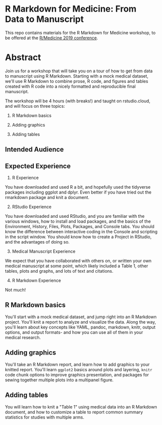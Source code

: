 # R Markdown for Medicine: From Data to Manuscript

This repo contains materials for the R Markdown for Medicine workshop, to be offered at the [R/Medicine 2019 conference](https://r-medicine.com/). 

# Abstract


Join us for a workshop that will take you on a tour of how to get from data to manuscript using R Markdown. Starting with a mock medical dataset, we'll use R Markdown to combine prose, R code, and figures and tables created with R code into a nicely formatted and reproducible final manuscript. 

 
The workshop will be 4 hours (with breaks!) and taught on rstudio.cloud, and will focus on three topics:

1. R Markdown basics

2. Adding graphics

3. Adding tables

## Intended Audience

## Expected Experience

1. R Experience

You have downloaded and used R a bit, and hopefully used the tidyverse packages including ggplot and dplyr. Even better if you have tried out the rmarkdown package and knit a document.

2. RStudio Experience

You have downloaded and used  RStudio, and you are familiar with the various windows, how to install and load packages, and the basics of the Environment, History, Files, Plots, Packages, and Console tabs. You should know the difference between interactive coding in the Console and scripting in the script window. You should know how to create a Project in RStudio, and the advantages of doing so. 

3. Medical Manuscript Experience

We expect that you have collaborated with others on, or written your own medical manuscript at some point, which likely included a Table 1, other tables, plots and graphs, and lots of text and citations.

4. R Markdown Experience

Not much!


## R Markdown basics

You'll start with a mock medical dataset, and jump right into an R Markdown project. You'll knit a report to analyze and visualize the data. Along the way, you'll learn about key concepts like YAML, pandoc, markdown, knitr, output options, and output formats- and how you can use all of them in your medical research. 

## Adding graphics

You'll take an R Markdown report, and learn how to add graphics to your knitted report. You'll learn `ggplot2` basics around plots and layering, `knitr` code chunk options to improve graphics presentation, and packages for sewing together multiple plots into a multipanel figure. 

## Adding tables

You will learn how to knit a "Table 1" using medical data into an R Markdown document, and how to customize a table to report common summary statistics for studies with multiple arms. 


